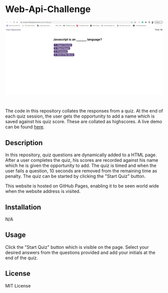 # Web-Api-Challenge
![Site Image](assets/Images/webpage_image.jpg)
#
The code in this repository collates the responses from a quiz. At the end of each quiz session, the user gets the opportunity to add a name which is saved against his quiz score. These are collated as highscores. A live demo can be found [here](https://emman77240.github.io/Web-Api-Challenge/).

## Description
In this repository, quiz questions are dynamically added to a HTML page. After a user completes the quiz, his scores are recorded against his name which he is given the opportunity to add. The quiz is timed and when the user fails a question, 10 seconds are removed from the remaining time as penalty. The quiz can be started by clicking the "Start Quiz" button.

This website is hosted on GitHub Pages, enabling it to be seen world wide when the website address is visited.

## Installation
N/A

## Usage
Click the "Start Quiz" button which is visible on the page. Select your desired answers from the questions provided and add your initials at the end of the quiz.

## License
MIT License